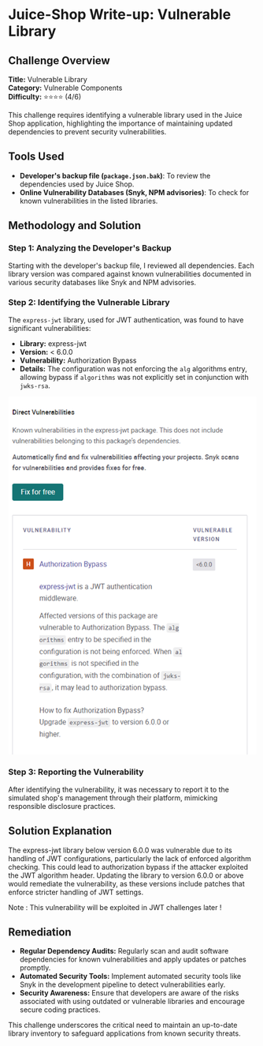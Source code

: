 # Juice-Shop Write-up: Vulnerable Library

## Challenge Overview

**Title:** Vulnerable Library\
**Category:** Vulnerable Components  
**Difficulty:** ⭐⭐⭐⭐ (4/6)

This challenge requires identifying a vulnerable library used in the Juice Shop application, highlighting the importance of maintaining updated dependencies to prevent security vulnerabilities.

## Tools Used

- **Developer's backup file (`package.json.bak`)**: To review the dependencies used by Juice Shop.
- **Online Vulnerability Databases (Snyk, NPM advisories)**: To check for known vulnerabilities in the listed libraries.

## Methodology and Solution

### Step 1: Analyzing the Developer's Backup

Starting with the developer's backup file, I reviewed all dependencies. Each library version was compared against known vulnerabilities documented in various security databases like Snyk and NPM advisories.

### Step 2: Identifying the Vulnerable Library

The `express-jwt` library, used for JWT authentication, was found to have significant vulnerabilities:

- **Library:** express-jwt
- **Version:** < 6.0.0
- **Vulnerability:** Authorization Bypass
- **Details:** The configuration was not enforcing the `alg` algorithms entry, allowing bypass if `algorithms` was not explicitly set in conjunction with `jwks-rsa`.

![vulnerability](../assets/difficulty4/vulnerable_library_1.png)

### Step 3: Reporting the Vulnerability

After identifying the vulnerability, it was necessary to report it to the simulated shop's management through their platform, mimicking responsible disclosure practices.

## Solution Explanation

The express-jwt library below version 6.0.0 was vulnerable due to its handling of JWT configurations, particularly the lack of enforced algorithm checking. This could lead to authorization bypass if the attacker exploited the JWT algorithm header. Updating the library to version 6.0.0 or above would remediate the vulnerability, as these versions include patches that enforce stricter handling of JWT settings.

Note : This vulnerability will be exploited in JWT challenges later ! 

## Remediation

- **Regular Dependency Audits:** Regularly scan and audit software dependencies for known vulnerabilities and apply updates or patches promptly.
- **Automated Security Tools:** Implement automated security tools like Snyk in the development pipeline to detect vulnerabilities early.
- **Security Awareness:** Ensure that developers are aware of the risks associated with using outdated or vulnerable libraries and encourage secure coding practices.

This challenge underscores the critical need to maintain an up-to-date library inventory to safeguard applications from known security threats.